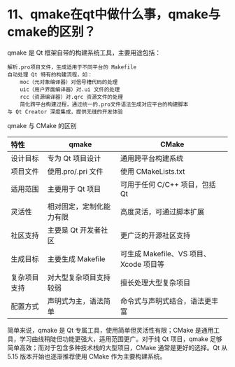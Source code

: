 # 11、qmake在qt中做什么事，qmake与cmake的区别？
qmake 是 Qt 框架自带的构建系统工具，主要用途包括：

    解析.pro项目文件，生成适用于不同平台的 Makefile
    自动处理 Qt 特有的构建流程，如：
        moc（元对象编译器）对信号槽代码的处理
        uic（用户界面编译器）对.ui 文件的处理
        rcc（资源编译器）对.qrc 资源文件的处理
        简化跨平台构建过程，通过统一的.pro文件语法生成对应平台的构建脚本
    与 Qt Creator 深度集成，提供无缝的开发体验

qmake 与 CMake 的区别

| 特性 | qmake | CMake |
| :--- |--- |--- |
|设计目标| 专为 Qt 项目设计|     通用跨平台构建系统|  
|项目文件	 |   使用.pro/.pri 文件	   |     使用 CMakeLists.txt|
|适用范围	 |   主要用于 Qt 项目	     |   可用于任何 C/C++ 项目，包括 Qt|
|灵活性	     |   相对固定，定制化能力有限 |	 高度灵活，可通过脚本扩展|
|社区支持	 |   主要是 Qt 开发者社区	 |   更广泛的开源社区支持|
|生成目标	 |   主要生成 Makefile	    |   可生成 Makefile、VS 项目、Xcode 项目等|
|复杂项目支持|	对大型复杂项目支持较弱	  |   擅长处理大型复杂项目|
|配置方式	 |    声明式为主，语法简单	 |   命令式与声明式结合，语法更丰富|  


简单来说，qmake 是 Qt 专属工具，使用简单但灵活性有限；CMake 是通用工具，学习曲线稍陡但功能更强大，适用范围更广。对于纯 Qt 项目，qmake 足够简单高效；而对于包含多种技术栈的大型项目，CMake 通常是更好的选择。Qt 从 5.15 版本开始也逐渐推荐使用 CMake 作为主要构建系统。